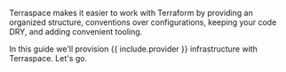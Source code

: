 Terraspace makes it easier to work with Terraform by providing an organized structure, conventions over configurations, keeping your code DRY, and adding convenient tooling.

In this guide we'll provision {{ include.provider }} infrastructure with Terraspace. Let's go.
